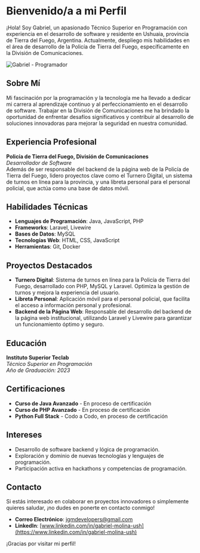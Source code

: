# Bienvenido/a a mi Perfil

¡Hola! Soy Gabriel, un apasionado Técnico Superior en Programación con experiencia en el desarrollo de software y residente en Ushuaia, provincia de Tierra del Fuego, Argentina. Actualmente, despliego mis habilidades en el área de desarrollo de la Policía de Tierra del Fuego, específicamente en la División de Comunicaciones.

![Gabriel - Programador](https://images.pexels.com/photos/943096/pexels-photo-943096.jpeg?auto=compress&cs=tinysrgb&w=600)

## Sobre Mí

Mi fascinación por la programación y la tecnología me ha llevado a dedicar mi carrera al aprendizaje continuo y al perfeccionamiento en el desarrollo de software. Trabajar en la División de Comunicaciones me ha brindado la oportunidad de enfrentar desafíos significativos y contribuir al desarrollo de soluciones innovadoras para mejorar la seguridad en nuestra comunidad.

## Experiencia Profesional

**Policía de Tierra del Fuego, División de Comunicaciones**  
*Desarrollador de Software*  
Además de ser responsable del backend de la página web de la Policía de Tierra del Fuego, lidero proyectos clave como el Turnero Digital, un sistema de turnos en línea para la provincia, y una libreta personal para el personal policial, que actúa como una base de datos móvil.

## Habilidades Técnicas

- **Lenguajes de Programación**: Java, JavaScript, PHP
- **Frameworks**: Laravel, Livewire
- **Bases de Datos**: MySQL
- **Tecnologías Web**: HTML, CSS, JavaScript
- **Herramientas**: Git, Docker

## Proyectos Destacados

- **Turnero Digital**: Sistema de turnos en línea para la Policía de Tierra del Fuego, desarrollado con PHP, MySQL y Laravel. Optimiza la gestión de turnos y mejora la experiencia del usuario.
- **Libreta Personal**: Aplicación móvil para el personal policial, que facilita el acceso a información personal y profesional.
- **Backend de la Página Web**: Responsable del desarrollo del backend de la página web institucional, utilizando Laravel y Livewire para garantizar un funcionamiento óptimo y seguro.

## Educación

**Instituto Superior Teclab**  
*Técnico Superior en Programación*  
*Año de Graduación: 2023*

## Certificaciones

- **Curso de Java Avanzado** - En proceso de certificación
- **Curso de PHP Avanzado** - En proceso de certificación
- **Python Full Stack** - Codo a Codo, en proceso de certificación

## Intereses

- Desarrollo de software backend y lógica de programación.
- Exploración y dominio de nuevas tecnologías y lenguajes de programación.
- Participación activa en hackathons y competencias de programación.

## Contacto

Si estás interesado en colaborar en proyectos innovadores o simplemente quieres saludar, ¡no dudes en ponerte en contacto conmigo!

- **Correo Electrónico**: [jgmdevelopers@gmail.com](mailto:jgmdevelopers@gmail.com)
- **LinkedIn**: [www.linkedin.com/in/gabriel-molina-ush](https://www.linkedin.com/in/gabriel-molina-ush)

¡Gracias por visitar mi perfil!
